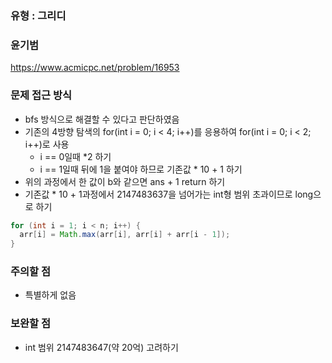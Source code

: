 ### 유형 : 그리디
### 윤기범
https://www.acmicpc.net/problem/16953

### 문제 접근 방식
  - bfs 방식으로 해결할 수 있다고 판단하였음
  - 기존의 4방향 탐색의 for(int i = 0; i < 4; i++)를 응용하여 for(int i = 0; i < 2; i++)로 사용
    - i == 0일때 *2 하기
    - i == 1일때 뒤에 1을 붙여야 하므로 기존값 * 10 + 1 하기 
  - 위의 과정에서 한 값이 b와 같으면 ans + 1 return 하기
  - 기존값 * 10 + 1과정에서 2147483637을 넘어가는 int형 범위 초과이므로 long으로 하기
```Java
for (int i = 1; i < n; i++) {
  arr[i] = Math.max(arr[i], arr[i] + arr[i - 1]);
}
```

### 주의할 점
  - 특별하게 없음

### 보완할 점
  - int 범위 2147483647(약 20억) 고려하기
